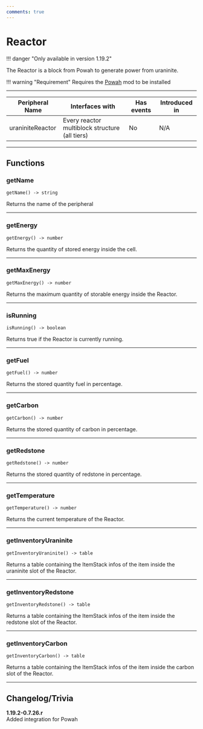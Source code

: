 ```yaml
---
comments: true
---
```


# Reactor

!!! danger "Only available in version 1.19.2"

The Reactor is a block from Powah to generate power from uraninite.

!!! warning "Requirement"
    Requires the [Powah](https://www.curseforge.com/minecraft/mc-mods/powah-rearchitected) mod to be installed

<p class="picture-spacing" style="--ps:1.9rem;"></p>

---

<center>

| Peripheral Name   | Interfaces with                                | Has events | Introduced in |
| ----------------- | ---------------------------------------------- | ---------- | ------------- |
| uraniniteReactor  | Every reactor multiblock structure (all tiers) | No         | N/A           |

</center>

---

## Functions

### getName
```
getName() -> string
```
Returns the name of the peripheral

---

### getEnergy
```
getEnergy() -> number
```
Returns the quantity of stored energy inside the cell.

---

### getMaxEnergy
```
getMaxEnergy() -> number
```
Returns the maximum quantity of storable energy inside the Reactor.

---

### isRunning
```
isRunning() -> boolean
```
Returns true if the Reactor is currently running.

---

### getFuel
```
getFuel() -> number
```
Returns the stored quantity fuel in percentage.

---

### getCarbon
```
getCarbon() -> number
```
Returns the stored quantity of carbon in percentage.

---

### getRedstone
```
getRedstone() -> number
```
Returns the stored quantity of redstone in percentage.

---

### getTemperature
```
getTemperature() -> number
```
Returns the current temperature of the Reactor.

---

### getInventoryUraninite
```
getInventoryUraninite() -> table
```
Returns a table containing the ItemStack infos of the item inside the uraninite slot of the Reactor.

---


### getInventoryRedstone
```
getInventoryRedstone() -> table
```
Returns a table containing the ItemStack infos of the item inside the redstone slot of the Reactor.

---


### getInventoryCarbon
```
getInventoryCarbon() -> table
```
Returns a table containing the ItemStack infos of the item inside the carbon slot of the Reactor.

---



## Changelog/Trivia

**1.19.2-0.7.26.r**  
Added integration for Powah
